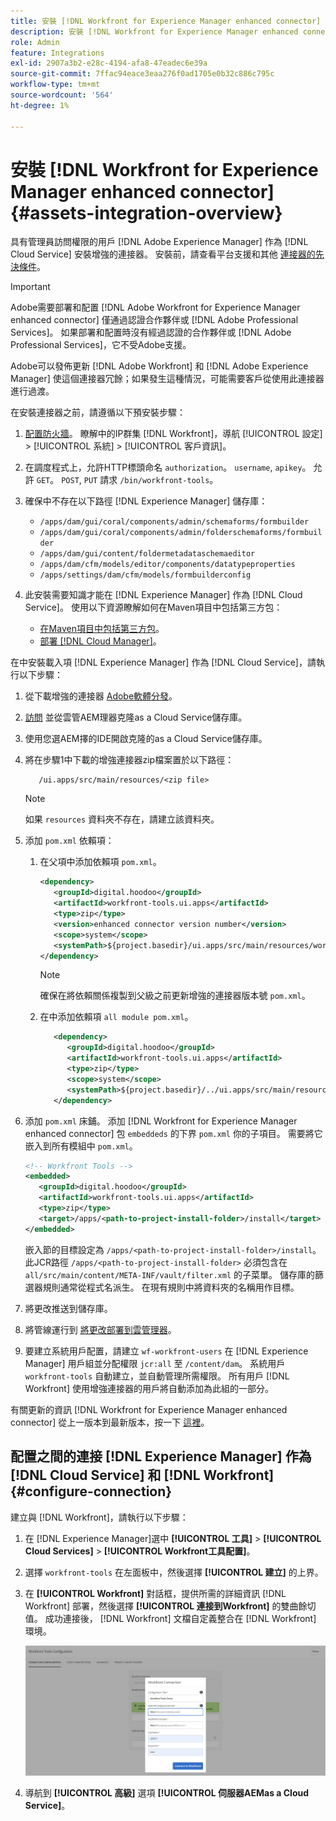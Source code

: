 ```yaml
---
title: 安裝 [!DNL Workfront for Experience Manager enhanced connector]
description: 安裝 [!DNL Workfront for Experience Manager enhanced connector]
role: Admin
feature: Integrations
exl-id: 2907a3b2-e28c-4194-afa8-47eadec6e39a
source-git-commit: 7ffac94eace3eaa276f0ad1705e0b32c886c795c
workflow-type: tm+mt
source-wordcount: '564'
ht-degree: 1%

---
```


# 安裝 [!DNL Workfront for Experience Manager enhanced connector] {#assets-integration-overview}

具有管理員訪問權限的用戶 [!DNL Adobe Experience Manager] 作為 [!DNL Cloud Service] 安裝增強的連接器。 安裝前，請查看平台支援和其他 [連接器的先決條件](https://one.workfront.com/s/csh?context=2467&amp;pubname=the-new-workfront-experience)。

>[!IMPORTANT]
>
>Adobe需要部署和配置 [!DNL Adobe Workfront for Experience Manager enhanced connector] 僅通過認證合作夥伴或 [!DNL Adobe Professional Services]。 如果部署和配置時沒有經過認證的合作夥伴或 [!DNL Adobe Professional Services]，它不受Adobe支援。
>
>Adobe可以發佈更新 [!DNL Adobe Workfront] 和 [!DNL Adobe Experience Manager] 使這個連接器冗餘；如果發生這種情況，可能需要客戶從使用此連接器進行過渡。

在安裝連接器之前，請遵循以下預安裝步驟：

1. [配置防火牆](https://one.workfront.com/s/document-item?bundleId=the-new-workfront-experience&amp;topicId=Content%2FAdministration_and_Setup%2FGet_started-WF_administration%2Fconfigure-your-firewall.html)。 瞭解中的IP群集 [!DNL Workfront]，導航 [!UICONTROL 設定] > [!UICONTROL 系統] > [!UICONTROL 客戶資訊]。

1. 在調度程式上，允許HTTP標頭命名 `authorization`。 `username`, `apikey`。 允許 `GET`。 `POST`, `PUT` 請求 `/bin/workfront-tools`。

1. 確保中不存在以下路徑 [!DNL Experience Manager] 儲存庫：

   * `/apps/dam/gui/coral/components/admin/schemaforms/formbuilder`
   * `/apps/dam/gui/coral/components/admin/folderschemaforms/formbuilder`
   * `/apps/dam/gui/content/foldermetadataschemaeditor`
   * `/apps/dam/cfm/models/editor/components/datatypeproperties`
   * `/apps/settings/dam/cfm/models/formbuilderconfig`

1. 此安裝需要知識才能在 [!DNL Experience Manager] 作為 [!DNL Cloud Service]。 使用以下資源瞭解如何在Maven項目中包括第三方包：

   * [在Maven項目中包括第三方包](https://experienceleague.adobe.com/docs/experience-manager-cloud-service/implementing/deploying/overview.html#including-third-party)。
   * [部署 [!DNL Cloud Manager]](https://experienceleague.adobe.com/docs/experience-manager-cloud-service/implementing/using-cloud-manager/deploy-code.html)。

在中安裝載入項 [!DNL Experience Manager] 作為 [!DNL Cloud Service]，請執行以下步驟：

1. 從下載增強的連接器 [Adobe軟體分發](https://experience.adobe.com/#/downloads/content/software-distribution/en/aemcloud.html?package=/content/software-distribution/en/details.html/content/dam/aemcloud/public/workfront-tools.ui.apps.zip)。

1. [訪問](https://experienceleague.adobe.com/docs/experience-manager-cloud-service/content/implementing/using-cloud-manager/managing-code/accessing-repos.html?lang=en) 並從雲管AEM理器克隆as a Cloud Service儲存庫。

1. 使用您選AEM擇的IDE開啟克隆的as a Cloud Service儲存庫。

1. 將在步驟1中下載的增強連接器zip檔案置於以下路徑：

   ```TXT
      /ui.apps/src/main/resources/<zip file>
   ```

   >[!NOTE]
   >
   >如果 `resources` 資料夾不存在，請建立該資料夾。


1. 添加 `pom.xml` 依賴項：

   1. 在父項中添加依賴項 `pom.xml`。

      ```XML
      <dependency>
         <groupId>digital.hoodoo</groupId>
         <artifactId>workfront-tools.ui.apps</artifactId>
         <type>zip</type>
         <version>enhanced connector version number</version>
         <scope>system</scope>
         <systemPath>${project.basedir}/ui.apps/src/main/resources/workfront-tools.ui.apps.zip</systemPath>
      </dependency>
      ```

      >[!NOTE]
      >
      >確保在將依賴關係複製到父級之前更新增強的連接器版本號 `pom.xml`。

   1. 在中添加依賴項 `all module pom.xml`。

      ```XML
         <dependency>
            <groupId>digital.hoodoo</groupId>
            <artifactId>workfront-tools.ui.apps</artifactId>
            <type>zip</type>
            <scope>system</scope>
            <systemPath>${project.basedir}/../ui.apps/src/main/resources/workfront-tools.ui.apps.zip</systemPath>
         </dependency>
      ```


1. 添加 `pom.xml` 床鋪。 添加 [!DNL Workfront for Experience Manager enhanced connector] 包 `embeddeds` 的下界 `pom.xml` 你的子項目。 需要將它嵌入到所有模組中 `pom.xml`。

   ```XML
   <!-- Workfront Tools -->
   <embedded>
      <groupId>digital.hoodoo</groupId>
      <artifactId>workfront-tools.ui.apps</artifactId>
      <type>zip</type>
      <target>/apps/<path-to-project-install-folder>/install</target>
   </embedded>
   ```

   嵌入節的目標設定為 `/apps/<path-to-project-install-folder>/install`。 此JCR路徑 `/apps/<path-to-project-install-folder>` 必須包含在 `all/src/main/content/META-INF/vault/filter.xml` 的子菜單。 儲存庫的篩選器規則通常從程式名派生。 在現有規則中將資料夾的名稱用作目標。

1. 將更改推送到儲存庫。

1. 將管線運行到 [將更改部署到雲管理器](https://experienceleague.adobe.com/docs/experience-manager-cloud-service/content/implementing/using-cloud-manager/deploy-code.html)。

1. 要建立系統用戶配置，請建立 `wf-workfront-users` 在 [!DNL Experience Manager] 用戶組並分配權限 `jcr:all` 至 `/content/dam`。 系統用戶 `workfront-tools` 自動建立，並自動管理所需權限。 所有用戶 [!DNL Workfront] 使用增強連接器的用戶將自動添加為此組的一部分。

有關更新的資訊 [!DNL Workfront for Experience Manager enhanced connector] 從上一版本到最新版本，按一下 [這裡](update-workfront-enhanced-connector.md)。

## 配置之間的連接 [!DNL Experience Manager] 作為 [!DNL Cloud Service] 和 [!DNL Workfront] {#configure-connection}

建立與 [!DNL Workfront]，請執行以下步驟：

1. 在 [!DNL Experience Manager]選中 **[!UICONTROL 工具]** > **[!UICONTROL Cloud Services]** > **[!UICONTROL Workfront工具配置]**。

1. 選擇 `workfront-tools` 在左面板中，然後選擇 **[!UICONTROL 建立]** 的上界。

1. 在 **[!UICONTROL Workfront]** 對話框，提供所需的詳細資訊 [!DNL Workfront] 部署，然後選擇 **[!UICONTROL 連接到Workfront]** 的雙曲餘切值。 成功連接後， [!DNL Workfront] 文檔自定義整合在 [!DNL Workfront] 環境。

   ![連接 [!DNL Experience Manager] 和 [!DNL Workfront]](/help/assets/assets/wf-connection-config.png)

1. 導航到 **[!UICONTROL 高級]** 選項 **[!UICONTROL 伺服器AEMas a Cloud Service]**。
